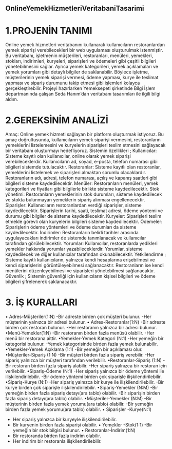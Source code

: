 ## OnlineYemekHizmetleriVeritabaniTasarimi
# 1.PROJENİN TANIMI
 Online yemek hizmetleri veritabanını kullanarak kullanıcıların 
restoranlardan yemek siparişi verebilecekleri bir web uygulaması 
oluşturulmak istenmiştir. Bu veritabanı, işletmenin müşterileri, 
restoranları, menüleri, yemekleri, stokları, indirimleri, kuryeleri, 
siparişleri ve ödemeleri gibi çeşitli bilgileri yönetebilmesini sağlar. 
Ayrıca yemek kategorileri, yemek açıklamaları ve yemek yorumları gibi 
detaylı bilgiler de saklanabilir. Böylece işletme, müşterilerinin yemek 
siparişi vermesi, ödeme yapması, kurye ile teslimat yapması ve sipariş 
durumunu takip etmesi gibi işlemleri kolayca gerçekleştirebilir.
 Projeyi hazırlarken Yemeksepeti şirketinde Bilgi İşlem departmanında 
çalışan Seda Hanım’dan veritabanı tasarımları ile ilgili bilgi aldım.
 
 # 2.GEREKSİNİM ANALİZİ
Amaç: Online yemek hizmeti sağlayan bir platform oluşturmak 
istiyoruz. Bu amaç doğrultusunda, kullanıcıların yemek siparişi 
vermesini, restoranların yemeklerini listelemesini ve kuryelerin 
siparişleri teslim etmesini sağlayacak bir veritabanı oluşturmayı 
hedefliyoruz.
Sistemin özellikleri ;
Kullanıcılar: Sisteme kayıtlı olan kullanıcılar, online olarak yemek 
siparişi verebileceklerdir. Kullanıcıların ad, soyad, e-posta, telefon 
numarası gibi bilgileri sistemde tutulacaktır.
Restoranlar: Sisteme kayıtlı olan restoranlar, yemeklerini listelemek ve 
siparişleri almaktan sorumlu olacaklardır. Restoranların adı, adresi, 
telefon numarası, açılış ve kapanış saatleri gibi bilgileri sisteme 
kaydedilecektir.
Menüler: Restoranların menüleri, yemek kategorileri ve fiyatları gibi 
bilgilerle birlikte sisteme kaydedilecektir.
Stok yönetimi: Restoranların yemeklerinin stok durumları, sisteme 
kaydedilecek ve stokta bulunmayan yemeklerin sipariş alınması 
engellenecektir.
Siparişler: Kullanıcıların restoranlardan verdiği siparişler, sisteme 
kaydedilecektir. Siparişlerin tarihi, saati, teslimat adresi, ödeme 
yöntemi ve durumu gibi bilgiler de sisteme kaydedilecektir.
Kuryeler: Siparişleri teslim etmekle görevli olan kuryelerin bilgileri 
sisteme kaydedilecektir.
Ödemeler: Siparişlerin ödeme yöntemleri ve ödeme durumları da 
sisteme kaydedilecektir.
İndirimler: Restoranların belirli tarihler arasında uygulayacakları 
indirimler de sistemde tanımlanacak ve kullanıcılar tarafından 
görülebilecektir.
Yorumlar: Kullanıcılar, restoranlarda yedikleri yemekler hakkında 
yorumlar yazabileceklerdir. Yorumlar, sisteme kaydedilecek ve diğer 
kullanıcılar tarafından okunabilecektir.
Yetkilendirme ;
Sisteme kayıtlı kullanıcıların, yalnızca kendi hesaplarına erişebilmesi ve 
kendi siparişlerini görüntüleyebilmesi sağlanacaktır. Restoranların ise 
kendi menülerini düzenleyebilmesi ve siparişleri yönetebilmesi 
sağlanacaktır.
Güvenlik ;
Sistemin güvenliği için kullanıcıların kişisel bilgileri ve ödeme bilgileri 
şifrelenerek saklanacaktır.

 # 3. İŞ KURALLARI
 • Adres-Müşteriler(1:N)
-Bir adreste birden çok müşteri bulunur.
-Her müşterinin yalnızca bir adresi bulunur.
 • Adres-Restoranlar(1:N)
-Bir adreste birden çok restoran bulunur.
-Her restoranın yalnızca bir adresi bulunur.
 •Menü-Yemekler(1:N)
-Bir restoranın birden fazla menüsü olabilir.
-Her menü bir restorana aittir.
 •Yemekler-Yemek Kategori (N:1)
-Her yemeğin bir kategorisi bulunur.
-Yemek kategorisinde birden fazla yemek bulunabilir.
 •Yemekler-Yemek Açıklama (1:1)
-Bir yemeğin bir açıklaması olur.
 •Müşteriler-Sipariş (1:N)
-Bir müşteri birden fazla sipariş verebilir.
-Her sipariş yalnızca bir müşteri tarafından verilebilir.
 •Restoranlar-Sipariş (1:N)
-Bir restoran birden fazla sipariş alabilir.
-Her sipariş yalnızca bir restoran için verilebilir.
 •Sipariş-Ödeme (N:1)
-Her sipariş yalnızca bir ödeme yöntemi ile ilişkilendirilebilir.
-Bir ödeme yöntemi birden çok siparişle ilişkilendirilebilir.
 •Sipariş-Kurye (N:1)
-Her sipariş yalnızca bir kurye ile ilişkilendirilebilir.
-Bir kurye birden çok siparişle ilişkilendirilebilir.
 •Sipariş-Yemekler (N:M)
-Bir yemeğin birden fazla sipariş detayı(ara tablo) olabilir.
-Bir siparişin birden fazla sipariş detayı(ara tablo) olabilir.
 •Müşteriler-Yemekler (N:M)
-Bir müşterinin birden fazla yemek yorumu(ara tablo) olabilir.
-Bir yemeğin birden fazla yemek yorumu(ara tablo) olabilir.
 • Siparişler -Kurye(N:1)
- Her sipariş yalnızca bir kuryeyle ilişkilendirilebilir.
- Bir kuryenin birden fazla siparişi olabilir.
 • Yemekler -Stok(1:1)
-Bir yemeğin bir stok bilgisi bulunur.
 • Restoranlar-İndirim(1:N)
- Bir restoranda birden fazla indirim olabilir.
- Her indirim bir restoranla ilişkilendirilebilir.

 
